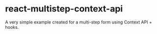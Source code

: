 # react-multistep-context-api
A very simple example created for a multi-step form using Context API + hooks.
